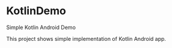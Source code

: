 # KotlinDemo
Simple Kotlin Android Demo

This project shows simple implementation of Kotlin Android app. 
